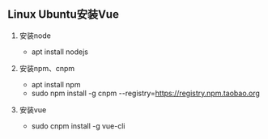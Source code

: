 <!--
 * @Author: Outsider
 * @Date: 2022-01-21 19:13:33
 * @LastEditors: Outsider
 * @LastEditTime: 2022-01-21 19:15:49
 * @Description: In User Settings Edit
 * @FilePath: \Notes\Node\Vue.md
-->


## Linux Ubuntu安装Vue
1. 安装node 
   - apt install nodejs
2. 安装npm、cnpm
   - apt install npm
   - sudo npm install -g cnpm --registry=https://registry.npm.taobao.org

3. 安装vue
   - sudo cnpm install -g vue-cli